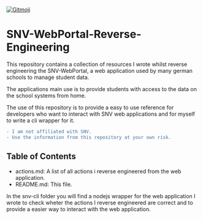 <a href="https://gitmoji.dev">
  <img
    src="https://img.shields.io/badge/Commits%20use%20gitmoji-%20😜%20😍-FFDD67.svg?style=for-the-badge"
    alt="Gitmoji"
  />
</a>

# SNV-WebPortal-Reverse-Engineering

This repository contains a collection of resources I wrote whilst reverse engineering the SNV-WebPortal, a web application used by many german schools to manage student data.

The applications main use is to provide students with access to the data on the school systems from home.

The use of this repository is to provide a easy to use reference for developers who want to interact with SNV web applications and for myself to write a cli wrapper for it.

```diff
- I am not affiliated with SNV.
- Use the information from this repository at your own risk.
```

## Table of Contents

-   actions.md: A list of all actions i reverse engineered from the web application.
-   README.md: This file.

In the snv-cli folder you will find a nodejs wrapper for the web application I wrote to check wheter the actions I reverse engineered are correct and to provide a easier way to interact with the web application.
